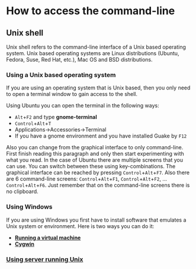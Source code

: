 # How to access the command-line

## Unix shell

Unix shell refers to the command-line interface of a Unix based operating system. Unix based operating systems are Linux distributions (Ubuntu, Fedora, Suse, Red Hat, etc.), Mac OS and BSD distributions.

### Using a Unix based operating system

If you are using an operating system that is Unix based, then you only need to open a terminal window to gain access to the shell.

Using Ubuntu you can open the terminal in the following ways:
* `Alt`+`F2` and type **gnome-terminal**
* `Control`+`Alt`+`T`
* Applications->Accessories->Terminal
* If you have a gnome environment and you have installed Guake by `F12`
    
Also you can change from the graphical interface to only command-line. First finish reading this paragraph and only then start experimenting with what you read. In the case of Ubuntu there are multiple screens that you can use. You can switch between these using key-combinations. The graphical interface can be reached by pressing `Control`+`Alt`+`F7`. Also there are 6 command-line screens: `Control`+`Alt`+`F1`, `Control`+`Alt`+`F2`, ... `Control`+`Alt`+`F6`. Just remember that on the command-line screens there is no clipboard.

### Using Windows

If you are using Windows you first have to install software that emulates a Unix system or environment. Here is two ways you can do it:
* **[Running a virtual machine](doc/virtual.md)**
* **[Cygwin](doc/cygwin)**

### [Using server running Unix](doc/server.md)
